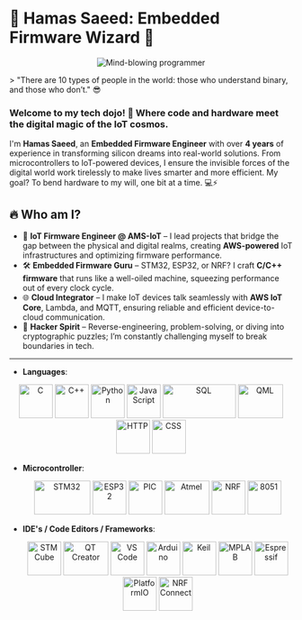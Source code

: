 # 👾 Hamas Saeed: Embedded Firmware Wizard 👾
<p align="center">
  <img src="https://media.giphy.com/media/Riu2QxvmfrvzRUs6Rv/giphy.gif" alt="Mind-blowing programmer" />
</p>
> "There are 10 types of people in the world: those who understand binary, and those who don’t." 😎

### Welcome to my tech dojo! 🏯 Where code and hardware meet the digital magic of the IoT cosmos. 

<!--![Profile views](https://komarev.com/ghpvc/?username=yourusername&color=blue) 
[![GitHub](https://img.shields.io/badge/Github-yourusername-blue?style=flat-square&logo=github)](https://github.com/yourusername) -->

I'm **Hamas Saeed**, an **Embedded Firmware Engineer** with over **4 years** of experience in transforming silicon dreams into real-world solutions. From microcontrollers to IoT-powered devices, I ensure the invisible forces of the digital world work tirelessly to make lives smarter and more efficient. My goal? To bend hardware to my will, one bit at a time. 💻⚡

## 🔥 Who am I?
- 🎯 **IoT Firmware Engineer @ AMS-IoT** – I lead projects that bridge the gap between the physical and digital realms, creating **AWS-powered** IoT infrastructures and optimizing firmware performance.
- 🛠 **Embedded Firmware Guru** – STM32, ESP32, or NRF? I craft **C/C++ firmware** that runs like a well-oiled machine, squeezing performance out of every clock cycle.
- 🌐 **Cloud Integrator** – I make IoT devices talk seamlessly with **AWS IoT Core**, Lambda, and MQTT, ensuring reliable and efficient device-to-cloud communication.
- 🧠 **Hacker Spirit** – Reverse-engineering, problem-solving, or diving into cryptographic puzzles; I’m constantly challenging myself to break boundaries in tech.
  
---

- **Languages**:  
<p align="center">
  <img src="https://cdn.jsdelivr.net/gh/devicons/devicon/icons/c/c-original.svg" alt="C" width="60" height="60"/>
  <img src="https://cdn.jsdelivr.net/gh/devicons/devicon/icons/cplusplus/cplusplus-original.svg" alt="C++" width="60" height="60"/>
  <img src="https://cdn.jsdelivr.net/gh/devicons/devicon/icons/python/python-original.svg" alt="Python" width="60" height="60"/>
  <img src="https://cdn.jsdelivr.net/gh/devicons/devicon/icons/javascript/javascript-original.svg" alt="JavaScript" width="60" height="60"/>
  <img src="https://upload.wikimedia.org/wikipedia/commons/thumb/8/87/Sql_data_base_with_logo.png/640px-Sql_data_base_with_logo.png" alt="SQL" width="130" height="60"/>
  <img src="https://media.licdn.com/dms/image/C5112AQHnn_dCEI3_5A/article-cover_image-shrink_600_2000/0/1575110118823?e=2147483647&v=beta&t=KT4iSKiTRca9Fpxbarj1NXo9fLQMZz8K_eAcWj3h6KY" alt="QML" width="80" height="60"/>
  <img src="https://cdn.jsdelivr.net/gh/devicons/devicon/icons/html5/html5-original.svg" alt="HTTP" width="60" height="60"/>
  <img src="https://cdn.jsdelivr.net/gh/devicons/devicon/icons/css3/css3-original.svg" alt="CSS" width="60" height="60"/>
</p>

- **Microcontroller**:
  <p align="center">
  <img src="https://wiki.st.com/stm32mpu/nsfr_img_auth.php/archive/c/c5/20211105095744%21ST_logo.png" alt="STM32" width="100" height="60"/>
  <img src="https://i.pinimg.com/originals/b4/a9/f7/b4a9f736f62c24d599f7cb747980ab45.png" alt="ESP32" width="60" height="60"/>
  <img src="https://companieslogo.com/img/orig/MCHP-167156da.png?t=1720244492" alt="PIC" width="60" height="60"/>
  <img src="https://brandslogos.com/wp-content/uploads/thumbs/atmel-logo-vector.svg" alt="Atmel" width="80" height="60"/>
  <img src="https://companieslogo.com/img/orig/NOD.OL-cab5b4b7.png?t=1720244493" alt="NRF" width="60" height="60"/>
  <img src="https://junwatu.gallerycdn.vsassets.io/extensions/junwatu/8051/0.1.0/1499505580682/Microsoft.VisualStudio.Services.Icons.Default" alt="8051" width="60" height="60"/>
</p>


- **IDE's / Code Editors / Frameworks**:
  <p align="center">
  <img src="https://user-images.githubusercontent.com/16562333/54928769-ba986300-4f14-11e9-91d7-ecc6640d1989.png" alt="STM Cube" width="60" height="60"/>
  <img src="https://variwiki.com/images/archive/4/4e/20211220183943%21Qt_logo.png" alt="QT Creator" width="80" height="60"/>
  <img src="https://cdn.jsdelivr.net/gh/devicons/devicon/icons/vscode/vscode-original.svg" alt="VS Code" width="60" height="60"/>
  <img src="https://cdn.jsdelivr.net/gh/devicons/devicon/icons/arduino/arduino-original-wordmark.svg" alt="Arduino" width="60" height="60"/>
  <img src="https://upload.wikimedia.org/wikipedia/commons/0/00/Keil_Logo.png" alt="Keil" width="60" height="60"/>
  <img src="https://upload.wikimedia.org/wikipedia/en/7/77/Microchip_logo.svg" alt="MPLAB" width="60" height="60"/>
  <img src="https://upload.wikimedia.org/wikipedia/commons/b/b7/Espressif_logo.svg" alt="Espressif" width="60" height="60"/>
  <img src="https://avatars.githubusercontent.com/u/9892522?s=200&v=4" alt="PlatformIO" width="60" height="60"/>
  <img src="https://upload.wikimedia.org/wikipedia/commons/8/8d/Nordic_Semiconductor_logo.svg" alt="NRF Connect" width="60" height="60"/>
</p>


